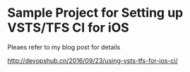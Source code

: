 # Sample Project for Setting up VSTS/TFS CI for iOS

Pleaes refer to my blog post for details 

http://devopshub.cn/2016/09/23/using-vsts-tfs-for-ios-ci/

